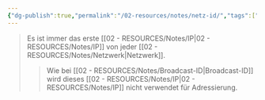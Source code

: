 ```yaml
---
{"dg-publish":true,"permalink":"/02-resources/notes/netz-id/","tags":["informatik/netzwerk/ip"],"noteIcon":"","updated":"2025-09-10T16:35:28.594+02:00"}
---
```


>Es ist immer das erste [[02 - RESOURCES/Notes/IP\|02 - RESOURCES/Notes/IP]] von jeder [[02 - RESOURCES/Notes/Netzwerk\|Netzwerk]].
>>Wie bei [[02 - RESOURCES/Notes/Broadcast-ID\|Broadcast-ID]]  wird dieses [[02 - RESOURCES/Notes/IP\|02 - RESOURCES/Notes/IP]] nicht verwendet für Adressierung.
